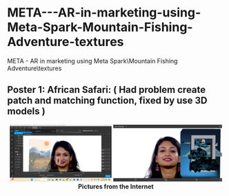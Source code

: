 # META---AR-in-marketing-using-Meta-Spark-Mountain-Fishing-Adventure-textures
META - AR in marketing using Meta Spark\Mountain Fishing Adventure\textures

## Poster 1: African Safari: ( Had problem create patch and matching function, fixed by use 3D models )

<p align="center" width="100%">
    <img width="47%" src="https://github.com/jkaewprateep/META---AR-in-marketing-using-Meta-Spark-Mountain-Fishing-Adventure-textures/blob/main/01.png">
    <img width="50%" src="https://github.com/jkaewprateep/META---AR-in-marketing-using-Meta-Spark-Mountain-Fishing-Adventure-textures/blob/main/02.png"> </br>
    <b> Pictures from the Internet </b> </br>
</p>
